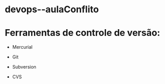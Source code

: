 # devops--aulaConflito

# Ferramentas de controle de versão:

* Mercurial

* Git

* Subversion

* CVS
